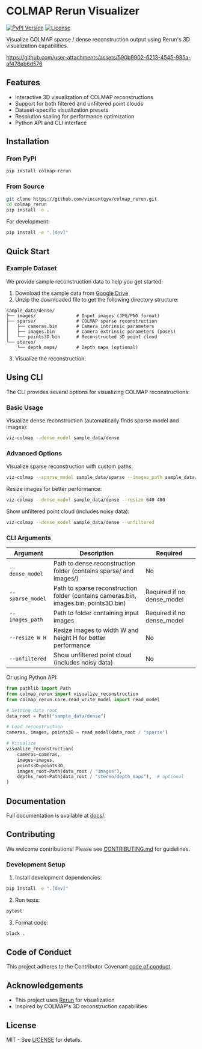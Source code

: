 # COLMAP Rerun Visualizer

[![PyPI Version](https://img.shields.io/pypi/v/colmap-rerun)](https://pypi.org/project/colmap-rerun/)
[![License](https://img.shields.io/badge/License-MIT-blue.svg)](https://opensource.org/licenses/MIT)
<!-- [![Python Version](https://img.shields.io/pypi/pyversions/colmap-rerun)](https://pypi.org/project/colmap-rerun/) -->
<!-- [![Code Style](https://img.shields.io/badge/code%20style-black-000000.svg)](https://github.com/psf/black) -->

Visualize COLMAP sparse / dense reconstruction output using Rerun's 3D visualization capabilities.

https://github.com/user-attachments/assets/590b9902-6213-4545-985a-af478ab6d576

## Features

- Interactive 3D visualization of COLMAP reconstructions
- Support for both filtered and unfiltered point clouds
- Dataset-specific visualization presets
- Resolution scaling for performance optimization
- Python API and CLI interface

## Installation

### From PyPI

```bash
pip install colmap-rerun
```

### From Source

```bash
git clone https://github.com/vincentqyw/colmap_rerun.git
cd colmap_rerun
pip install -e .
```

For development:

```bash
pip install -e ".[dev]"
```

## Quick Start

### Example Dataset

We provide sample reconstruction data to help you get started:

1. Download the sample data from [Google Drive](https://drive.google.com/drive/folders/1pqhjHtgIESKB_QL8NSaFQdwysFZluLSs?usp=drive_link)
2. Unzip the downloaded file to get the following directory structure:
```text
sample_data/dense/
├── images/               # Input images (JPG/PNG format)
├── sparse/               # COLMAP sparse reconstruction
│   ├── cameras.bin       # Camera intrinsic parameters
│   ├── images.bin        # Camera extrinsic parameters (poses)
│   └── points3D.bin      # Reconstructed 3D point cloud
└── stereo/
    └── depth_maps/       # Depth maps (optional)
```

3. Visualize the reconstruction:

## Using CLI

The CLI provides several options for visualizing COLMAP reconstructions:

### Basic Usage

Visualize dense reconstruction (automatically finds sparse model and images):
```bash
viz-colmap --dense_model sample_data/dense
```

### Advanced Options

Visualize sparse reconstruction with custom paths:
```bash
viz-colmap --sparse_model sample_data/sparse --images_path sample_data/images
```

Resize images for better performance:
```bash
viz-colmap --dense_model sample_data/dense --resize 640 480
```

Show unfiltered point cloud (includes noisy data):
```bash
viz-colmap --dense_model sample_data/dense --unfiltered
```

### CLI Arguments

| Argument            | Description | Required |
|-----------------------|-------------|----------|
| `--dense_model` | Path to dense reconstruction folder (contains sparse/ and images/) | No |
| `--sparse_model` | Path to sparse reconstruction folder (contains cameras.bin, images.bin, points3D.bin) | Required if no dense_model |
| `--images_path` | Path to folder containing input images | Required if no dense_model |
| `--resize W H` | Resize images to width W and height H for better performance | No |
| `--unfiltered` | Show unfiltered point cloud (includes noisy data) | No |

Or using Python API:

```python
from pathlib import Path
from colmap_rerun import visualize_reconstruction
from colmap_rerun.core.read_write_model import read_model

# Setting data root
data_root = Path("sample_data/dense")

# Load reconstruction
cameras, images, points3D = read_model(data_root / "sparse")

# Visualize
visualize_reconstruction(
    cameras=cameras,
    images=images,
    points3D=points3D,
    images_root=Path(data_root / "images"),
    depths_root=Path(data_root / "stereo/depth_maps"),  # optional
)
```

## Documentation

Full documentation is available at [docs/](docs/).

## Contributing

We welcome contributions! Please see [CONTRIBUTING.md](CONTRIBUTING.md) for guidelines.

### Development Setup

1. Install development dependencies:
```bash
pip install -e ".[dev]"
```

2. Run tests:
```bash
pytest
```

3. Format code:
```bash
black .
```

## Code of Conduct

This project adheres to the Contributor Covenant [code of conduct](CODE_OF_CONDUCT.md).

## Acknowledgements

- This project uses [Rerun](https://github.com/rerun-io/rerun) for visualization
- Inspired by COLMAP's 3D reconstruction capabilities

## License

MIT - See [LICENSE](LICENSE) for details.
